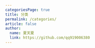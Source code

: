 ```yaml
---
categoriesPage: true
title: 分类
permalink: /categories/
article: false
author: 
  name: 夏天夏
  link: https://github.com/qq919006380
---
```

